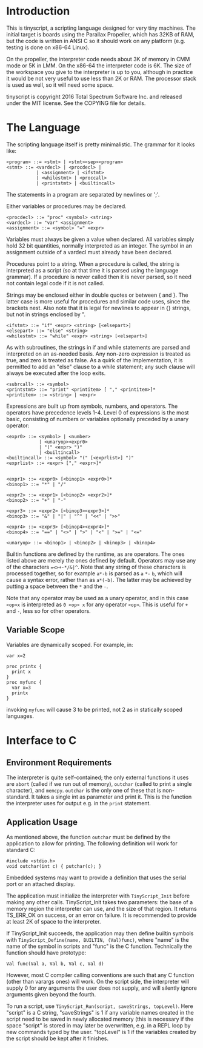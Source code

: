 Introduction
============

This is tinyscript, a scripting language designed for very tiny
machines. The initial target is boards using the Parallax Propeller,
which has 32KB of RAM, but the code is written in ANSI C so it should
work on any platform (e.g. testing is done on x86-64 Linux).

On the propeller, the interpreter code needs about 3K of memory in CMM
mode or 5K in LMM. On the x86-64 the interpreter code is 6K. The size
of the workspace you give to the interpreter is up to you, although in
practice it would be not very useful to use less than 2K or RAM. The
processor stack is used as well, so it will need some space.

tinyscript is copyright 2016 Total Spectrum Software Inc. and released
under the MIT license. See the COPYING file for details.

The Language
============
The scripting language itself is pretty minimalistic. The grammar for it
looks like:

    <program> ::= <stmt> | <stmt><sep><program>
    <stmt> ::= <vardecl> | <procdecl> |
               | <assignment> | <ifstmt>
               | <whilestmt> | <proccall>
               | <printstmt> | <builtincall>

The statements in a program are separated by newlines or ';'.

Either variables or procedures may be declared.

    <procdecl> ::= "proc" <symbol> <string>
    <vardecl> ::= "var" <assignment>
    <assignment> ::= <symbol> "=" <expr>

Variables must always be given a value when declared. All variables
simply hold 32 bit quantities, normally interpreted as an integer.
The symbol in an assignment outside of a vardecl must already have
been declared.

Procedures point to a string. When a procedure is called, the string
is interpreted as a script (so at that time it is parsed using the
language grammar). If a procedure is never called then it is never
parsed, so it need not contain legal code if it is not called.

Strings may be enclosed either in double quotes or between { and }.
The latter case is more useful for procedures and similar code uses,
since the brackets nest. Also note that it is legal for newlines to
appear in {} strings, but not in strings enclosed by ".

    <ifstmt> ::= "if" <expr> <string> [<elsepart>]
    <elsepart> ::= "else" <string>
    <whilestmt> ::= "while" <expr> <string> [<elsepart>]

As with subroutines, the strings in if and while statements are parsed
and interpreted on an as-needed basis. Any non-zero expression is
treated as true, and zero is treated as false. As a quirk of the
implementation, it is permitted to add an "else" clause to a while statement;
any such clause will always be executed after the loop exits.

    <subrcall> ::= <symbol>
    <printstmt> ::= "print" <printitem> [ "," <printitem>]*
    <printitem> ::= <string> | <expr>

Expressions are built up from symbols, numbers, and operators. The
operators have precedence levels 1-4. Level 0 of expressions is the
most basic, consisting of numbers or variables optionally preceded
by a unary operator:

    <expr0> ::= <symbol> | <number> 
                | <unaryop><expr0> 
                | "(" <expr> ")"
                | <builtincall>
    <builtincall> ::= <symbol> "(" [<exprlist>] ")"
    <exprlist> ::= <expr> ["," <expr>]*


    <expr1> ::= <expr0> [<binop1> <expr0>]*
    <binop1> ::= "*" | "/"

    <expr2> ::= <expr1> [<binop2> <expr2>]*
    <binop2> ::= "+" | "-"

    <expr3> ::= <expr2> [<binop3><expr3>]*
    <binop3> ::= "&" | "|" | "^" | "<<" | ">>"

    <expr4> ::= <expr3> [<binop4><expr4>]*
    <binop4> ::= "==" | "<>" | ">" | "<" | ">=" | "<="

    <unaryop> ::= <binop1> | <binop2> | <binop3> | <binop4>

Builtin functions are defined by the runtime, as are operators. The ones
listed above are merely the ones defined by default. Operators may use
any of the characters `=<>+-*/&|^`. Note that any string of these characters
is processed together, so for example `a*-b` is parsed as `a` `*-` `b`,
which will cause a syntax error, rather than as `a*(-b)`. The latter may
be achieved by putting a space between the `*` and the `-`.

Note that any operator may be used as a unary operator, and in this case
`<op>x` is interpreted as `0 <op> x` for any operator `<op>`. This is useful
for `+` and `-`, less so for other operators.

Variable Scope
--------------

Variables are dynamically scoped. For example, in:
```
var x=2

proc printx {
  print x
}
proc myfunc {
  var x=3
  printx
}
```
invoking `myfunc` will cause 3 to be printed, not 2 as in statically scoped
languages.

Interface to C
==============

Environment Requirements
------------------------

The interpreter is quite self-contained; the only external functions it
uses are `abort` (called if we run out of memory), `outchar` (called to print
a single character), and `memcpy`. `outchar` is the only one of these that
is non-standard. It takes a single int as parameter and print it. This is
the function the interpreter uses for output e.g. in the `print` statement.

Application Usage
-----------------

As mentioned above, the function `outchar` must be defined by the application
to allow for printing. The following definition will work for standard C:
```
#include <stdio.h>
void outchar(int c) { putchar(c); }
```
Embedded systems may want to provide a definition that uses the serial port
or an attached display.

The application must initialize the interpreter with `TinyScript_Init` before
making any other calls. TinyScript_Init takes two parameters: the base
of a memory region the interpreter can use, and the size of that region.
It returns TS_ERR_OK on success, or an error on failure. It is recommended
to provide at least 2K of space to the interpreter.

If TinyScript_Init succeeds, the application may then define builtin
symbols with `TinyScript_Define(name, BUILTIN, (Val)func)`, where
"name" is the name of the symbol in scripts and "func" is the C
function. Technically the function should have prototype:

    Val func(Val a, Val b, Val c, Val d)

However, most C compiler calling conventions are such that any C function
(other than varargs ones) will work. On the script side, the interpreter
will supply 0 for any arguments the user does not supply, and will silently
ignore arguments given beyond the fourth.

To run a script, use `TinyScript_Run(script, saveStrings, topLevel)`. Here
"script" is a C string, "saveStrings" is 1 if any variable names created
in the script need to be saved in newly allocated memory (this is necessary
if the space "script" is stored in may later be overwritten, e.g. in
a REPL loop by new commands typed by the user. "topLevel" is 1 if the
variables created by the script should be kept after it finishes.

